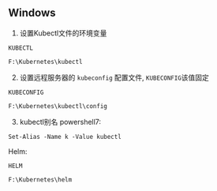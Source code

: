 ## Windows
1. 设置Kubectl文件的环境变量
```shell
KUBECTL

F:\Kubernetes\kubectl
```
2. 设置远程服务器的 `kubeconfig` 配置文件, `KUBECONFIG`该值固定
```shell
KUBECONFIG

F:\Kubernetes\kubectl\config
```
3. kubectl别名
powershell7:
```shell
Set-Alias -Name k -Value kubectl
```

Helm:
```shell
HELM

F:\Kubernetes\helm
```